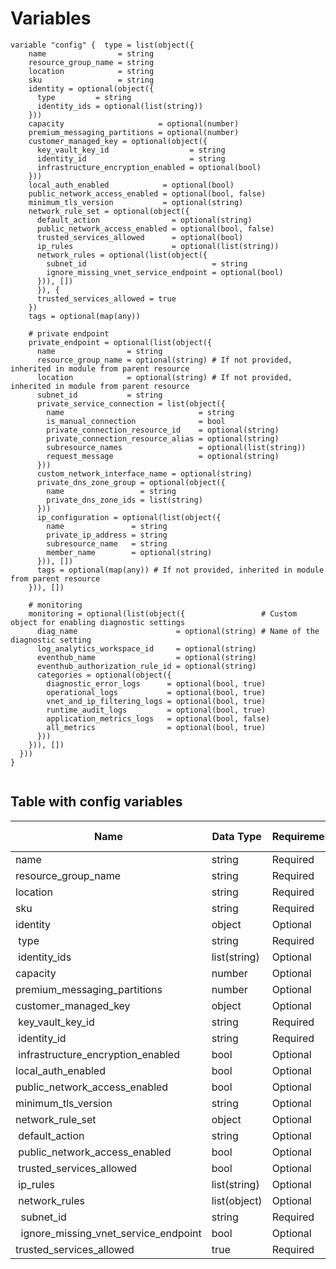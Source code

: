 # Variables

```
variable "config" {  type = list(object({
    name                = string
    resource_group_name = string
    location            = string
    sku                 = string
    identity = optional(object({
      type         = string
      identity_ids = optional(list(string))
    }))
    capacity                     = optional(number)
    premium_messaging_partitions = optional(number)
    customer_managed_key = optional(object({
      key_vault_key_id                  = string
      identity_id                       = string
      infrastructure_encryption_enabled = optional(bool)
    }))
    local_auth_enabled            = optional(bool)
    public_network_access_enabled = optional(bool, false)
    minimum_tls_version           = optional(string)
    network_rule_set = optional(object({
      default_action                = optional(string)
      public_network_access_enabled = optional(bool, false)
      trusted_services_allowed      = optional(bool)
      ip_rules                      = optional(list(string))
      network_rules = optional(list(object({
        subnet_id                            = string
        ignore_missing_vnet_service_endpoint = optional(bool)
      })), [])
      }), {
      trusted_services_allowed = true
    })
    tags = optional(map(any))

    # private endpoint
    private_endpoint = optional(list(object({
      name                = string
      resource_group_name = optional(string) # If not provided, inherited in module from parent resource
      location            = optional(string) # If not provided, inherited in module from parent resource
      subnet_id           = string
      private_service_connection = list(object({
        name                              = string
        is_manual_connection              = bool
        private_connection_resource_id    = optional(string)
        private_connection_resource_alias = optional(string)
        subresource_names                 = optional(list(string))
        request_message                   = optional(string)
      }))
      custom_network_interface_name = optional(string)
      private_dns_zone_group = optional(object({
        name                 = string
        private_dns_zone_ids = list(string)
      }))
      ip_configuration = optional(list(object({
        name               = string
        private_ip_address = string
        subresource_name   = string
        member_name        = optional(string)
      })), [])
      tags = optional(map(any)) # If not provided, inherited in module from parent resource
    })), [])

    # monitoring
    monitoring = optional(list(object({                 # Custom object for enabling diagnostic settings
      diag_name                      = optional(string) # Name of the diagnostic setting
      log_analytics_workspace_id     = optional(string)
      eventhub_name                  = optional(string)
      eventhub_authorization_rule_id = optional(string)
      categories = optional(object({
        diagnostic_error_logs      = optional(bool, true)
        operational_logs           = optional(bool, true)
        vnet_and_ip_filtering_logs = optional(bool, true)
        runtime_audit_logs         = optional(bool, true)
        application_metrics_logs   = optional(bool, false)
        all_metrics                = optional(bool, true)
      }))
    })), [])
  }))
}


```


## Table with config variables

| Name | Data Type | Requirement | Default Value | Comment |
| ------- | --------- | ----------- | ------------- | ------- |
|name | string | Required |  |  |
|resource_group_name | string | Required |  |  |
|location | string | Required |  |  |
|sku | string | Required |  |  |
|identity | object | Optional |  |  |
|&nbsp;type | string | Required |  |  |
|&nbsp;identity_ids | list(string) | Optional |  |  |
|capacity | number | Optional |  |  |
|premium_messaging_partitions | number | Optional |  |  |
|customer_managed_key | object | Optional |  |  |
|&nbsp;key_vault_key_id | string | Required |  |  |
|&nbsp;identity_id | string | Required |  |  |
|&nbsp;infrastructure_encryption_enabled | bool | Optional |  |  |
|local_auth_enabled | bool | Optional |  |  |
|public_network_access_enabled | bool | Optional |  false |  |
|minimum_tls_version | string | Optional |  |  |
|network_rule_set | object | Optional |  |  |
|&nbsp;default_action | string | Optional |  |  |
|&nbsp;public_network_access_enabled | bool | Optional |  false |  |
|&nbsp;trusted_services_allowed | bool | Optional |  |  |
|&nbsp;ip_rules | list(string) | Optional |  |  |
|&nbsp;network_rules | list(object) | Optional | [] |  |
|&nbsp;&nbsp;subnet_id | string | Required |  |  |
|&nbsp;&nbsp;ignore_missing_vnet_service_endpoint | bool | Optional |  |  |
|trusted_services_allowed | true | Required |  |  |


